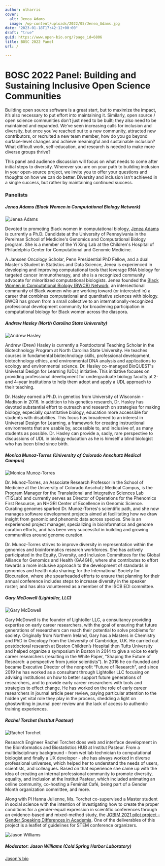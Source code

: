 ```yaml
---
author: nlharris
cover:
  alt: Jenea_Adams
  image: /wp-content/uploads/2022/05/Jenea_Adams.jpg
date: "2023-01-18T17:42:12+00:00"
draft: "true"
guid: https://www.open-bio.org/?page_id=6806
title: BOSC 2022 Panel
url: /

---
```

# BOSC 2022 Panel: Building and Sustaining Inclusive Open Science Communities  

Building open source software is a great start, but to maximize the impact, it’s also necessary to put effort into maintaining it. Similarly, open source / open science communities don’t just need to be built; they also need to be maintained and expanded. We’ve seen increasing calls for inclusion and diversity, but once you’ve reached out to a new community, attracted new contributors, or recruited a new team member, how do you go beyond surface-level changes and achieve meaningful and sustainable inclusion? What difficult work, self-education, and research is needed to make more diverse groups thrive?

This panel and audience discussion will focus on what needs to come after initial steps to diversify. Wherever you are on your path to building inclusion in your open-source project, we invite you to offer your questions and thoughts on how we can do better. Diversity and inclusion isn't achieved in a single success, but rather by maintaining continued success.

### Panelists

##### Jenea Adams (Black Women in Computational Biology Network)

![Jenea Adams](/wp-content/uploads/2022/05/Jenea_Adams.jpg)

Devoted to promoting Black women in computational biology, [Jenea Adams](https://www.jeneaiadams.com/) is currently a Ph.D. Candidate at the University of Pennsylvania in the Perelman School of Medicine's Genomics and Computational Biology program. She is a member of the Yi Xing Lab at the Children's Hospital of Philadelphia Center for Computational and Genomic Medicine.

A Janssen Oncology Scholar, Penn Presidential PhD Fellow, and a dual Master's Student in Statistics and Data Science, Jenea is experienced in developing and improving computational tools that leverage RNA biology for targeted cancer immunotherapy, and she is a recognized community advocate for minoritized computational biologists. Jenea founded the [Black Women in Computational Biology (BWCB) Network](https://www.blackwomencompbio.org/), an intersectional community of Black women who are working toward (or interested in) a career that combines computational and quantitative sciences with biology. BWCB has grown from a small collective to an internationally-recognized professional development community for broadening participation in computational biology for Black women across the diaspora.

##### Andrew Hasley (North Carolina State University)

![Andrew Hasley](/wp-content/uploads/2022/05/Andrew-Halsey.png)

Andrew (Drew) Hasley is currently a Postdoctoral Teaching Scholar in the Biotechnology Program at North Carolina State University. He teaches courses in fundamental biotechnology skills, professional development, biotechnology ethics, and environmental DNA analysis and applications to ecology and environmental science. Dr. Hasley co-managed BioQUEST's Universal Design for Learning (UDL) initiative. This initiative focuses on providing professional development for undergraduate biology faculty at 2- and 4-year institutions to help them adopt and apply a UDL approach to their teaching.

Dr. Hasley earned a Ph.D. in genetics from University of Wisconsin - Madison in 2016. In addition to his genetics research, Dr. Hasley has devoted substantial effort to outreach and research on strategies for making biology, especially quantitative biology, education more accessible for students with disabilities. This focus has broadened to an interest in Universal Design for Learning, a framework for creating instructional environments that are usable by, accessible to, and inclusive of, as many students as possible. Dr. Hasley can provide a, sadly, rare perspective to discussions of UDL in biology education as he is himself a blind biologist who has been blind since birth.

##### Monica Munoz-Torres (University of Colorado Anschutz Medical Campus)

![Monica Munoz-Torres](/wp-content/uploads/2022/05/Monica_Munoz-Torres-2.jpeg)

Dr. Munoz-Torres, an Associate Research Professor in the School of Medicine at the University of Colorado Anschutz Medical Campus, is the Program Manager for the Translational and Integrative Sciences Lab (TISLab) and currently serves as Director of Operations for the Phenomics First Resource, an NHGRI Center of Excellence in Genomic Science. Curating genomes sparked Dr. Munoz-Torres's scientific path, and she now manages software development projects aimed at facilitating how we draw insight from genomic and phenomic data across species. She is an experienced project manager, specializing in bioinformatics and genome curation efforts, and has been very successful in building and growing communities around genome curation.

Dr. Munoz-Torres strives to improve diversity in representation within the genomics and bioinformatics research workforces. She has actively participated in the Equity, Diversity, and Inclusion Committees for the Global Alliance for Genomics and Health (GA4GH), where she contributes to effort towards a more inclusive approach to the development of standards in genomics and health data sharing; for the International Society for Biocuration, where she spearheaded efforts to ensure that planning for their annual conference includes steps to increase diversity in the speaker roster; and has also volunteered as a member of the ISCB EDI committee.

##### Gary McDowell (Lightoller, LLC)

![Gary McDowell](/wp-content/uploads/2022/05/Gary.png)

Gary McDowell is the founder of Lightoller LLC, a consultancy providing expertise on early career researchers, with the goal of ensuring that future generations of researchers can reach their potential to solve problems for society. Originally from Northern Ireland, Gary has a Masters in Chemistry and PhD in Oncology from the University of Cambridge, U.K. He carried out postdoctoral research at Boston Children’s Hospital then Tufts University and helped organize a symposium in Boston in 2014 to give a voice to early career researchers (resulting in the White Paper, “Shaping the Future of Research: a perspective from junior scientists”). In 2016 he co-founded and became Executive Director of the nonprofit “Future of Research", and since 2019 he has worked as a consultant through Lightoller LLC focusing on advising institutions on how to better support future generations of researchers, and to provide early career researchers with tools and strategies to effect change. He has worked on the role of early career researchers in journal article peer review, paying particular attention to the hidden yet vital role they play in the process, shedding a light on ghostwriting in journal peer review and the lack of access to authentic training experiences.

##### Rachel Torchet (Institut Pasteur)

![Rachel Torchet](/wp-content/uploads/2022/05/Rachel-Torchet.jpg)

Research Engineer Rachel Torchet does web and interface development in the Bioinformatics and Biostatistics HUB at Institut Pasteur. From a multidisciplinary background - from wet lab technician to computational biologist and finally a UX developer - she has always worked in diverse professional universes, which helped her to understand the needs of users, scientists, and colleagues. Based on that experience she came up with the idea of creating an internal professional community to promote diversity, equality, and inclusion at the Institut Pasteur, which included animating an online community, co-hosting a Feminist Café, being part of a Gender Month organization committee, and more.

Along with PI Hanna Julienne, Ms. Torchet co-supervised a Master student in social science with the intention of investigating how to create the proper conditions for a gender-equal expression in scientific conferences through an evidence-based and mixed-method study, the [JOBIM 2021 pilot project – Gender Speaking Differences in Academia](https://research.pasteur.fr/en/project/jobim-2021-pilot-project-gender-speaking-differences-in-academia/). One of the deliverables of this project is a leaflet of guidelines for STEM conference organizers.

![Jason Williams](/wp-content/uploads/2022/05/Jason-Williams-1.jpeg)

##### **Moderator:** Jason Williams (Cold Spring Harbor Laboratory)

[Jason's bio](/events/bosc-2022/bosc-2022-keynotes/)
